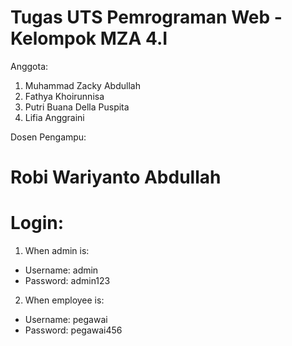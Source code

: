 # Tugas UTS Pemrograman Web - Kelompok MZA 4.I
Anggota:
1. Muhammad Zacky Abdullah
2. Fathya Khoirunnisa
3. Putri Buana Della Puspita
4. Lifia Anggraini

Dosen Pengampu:
# Robi Wariyanto Abdullah

# Login:
1. When admin is:
- Username: admin
- Password: admin123

2. When employee is:
- Username: pegawai
- Password: pegawai456
